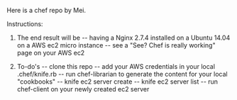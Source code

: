 Here is a chef repo by Mei.

Instructions:

1. The end result will be 
-- having a Nginx 2.7.4 installed on a Ubuntu 14.04 on a AWS ec2 micro instance
-- see a "See? Chef is really working" page on your AWS ec2

2. To-do's
-- clone this repo
-- add your AWS credentials in your local .chef/knife.rb
-- run chef-librarian to generate the content for your local "cookbooks"
-- knife ec2 server create
-- knife ec2 server list
-- run chef-client on your newly created ec2 server